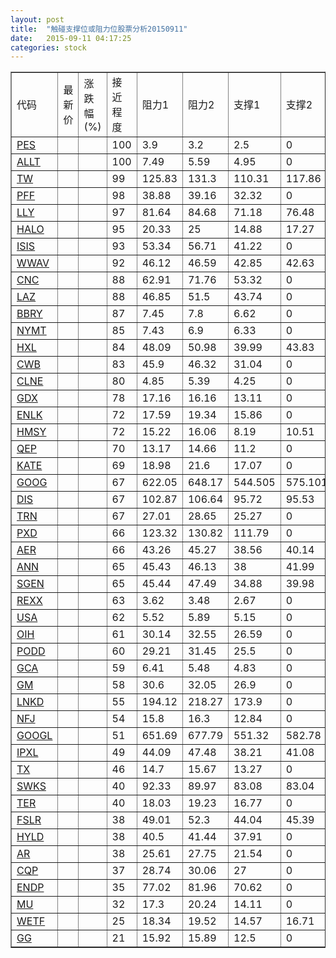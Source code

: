 ```yaml
---
layout: post
title:  "触碰支撑位或阻力位股票分析20150911"
date:   2015-09-11 04:17:25
categories: stock
---
```

<script type="text/javascript">
var stockList = []
stockList.push('gb_pes');
stockList.push('gb_allt');
stockList.push('gb_tw');
stockList.push('gb_pff');
stockList.push('gb_lly');
stockList.push('gb_halo');
stockList.push('gb_isis');
stockList.push('gb_wwav');
stockList.push('gb_cnc');
stockList.push('gb_laz');
stockList.push('gb_bbry');
stockList.push('gb_nymt');
stockList.push('gb_hxl');
stockList.push('gb_cwb');
stockList.push('gb_clne');
stockList.push('gb_gdx');
stockList.push('gb_enlk');
stockList.push('gb_hmsy');
stockList.push('gb_qep');
stockList.push('gb_kate');
stockList.push('gb_goog');
stockList.push('gb_dis');
stockList.push('gb_trn');
stockList.push('gb_pxd');
stockList.push('gb_aer');
stockList.push('gb_ann');
stockList.push('gb_sgen');
stockList.push('gb_rexx');
stockList.push('gb_usa');
stockList.push('gb_oih');
stockList.push('gb_podd');
stockList.push('gb_gca');
stockList.push('gb_gm');
stockList.push('gb_lnkd');
stockList.push('gb_nfj');
stockList.push('gb_googl');
stockList.push('gb_ipxl');
stockList.push('gb_tx');
stockList.push('gb_swks');
stockList.push('gb_ter');
stockList.push('gb_fslr');
stockList.push('gb_hyld');
stockList.push('gb_ar');
stockList.push('gb_cqp');
stockList.push('gb_endp');
stockList.push('gb_mu');
stockList.push('gb_wetf');
stockList.push('gb_gg');
</script>
<table border="1">
 <tr>
 <td>代码</td>
 <td>最新价</td>
 <td>涨跌幅(%)</td>
 <td>接近程度</td>
 <td>阻力1</td>
 <td>阻力2</td>
 <td>支撑1</td>
 <td>支撑2</td>
</tr>
  <tr id="pes" class="green">
  <td><a href="http://stock.finance.sina.com.cn/usstock/quotes/PES.html" target="_blank">PES</a></td><td></td><td></td><td>100</td><td>3.9</td><td>3.2</td><td>2.5</td><td>0</td></tr>
  <tr id="allt" class="red">
  <td><a href="http://stock.finance.sina.com.cn/usstock/quotes/ALLT.html" target="_blank">ALLT</a></td><td></td><td></td><td>100</td><td>7.49</td><td>5.59</td><td>4.95</td><td>0</td></tr>
  <tr id="tw" class="green">
  <td><a href="http://stock.finance.sina.com.cn/usstock/quotes/TW.html" target="_blank">TW</a></td><td></td><td></td><td>99</td><td>125.83</td><td>131.3</td><td>110.31</td><td>117.86</td></tr>
  <tr id="pff" class="red">
  <td><a href="http://stock.finance.sina.com.cn/usstock/quotes/PFF.html" target="_blank">PFF</a></td><td></td><td></td><td>98</td><td>38.88</td><td>39.16</td><td>32.32</td><td>0</td></tr>
  <tr id="lly" class="red">
  <td><a href="http://stock.finance.sina.com.cn/usstock/quotes/LLY.html" target="_blank">LLY</a></td><td></td><td></td><td>97</td><td>81.64</td><td>84.68</td><td>71.18</td><td>76.48</td></tr>
  <tr id="halo" class="green">
  <td><a href="http://stock.finance.sina.com.cn/usstock/quotes/HALO.html" target="_blank">HALO</a></td><td></td><td></td><td>95</td><td>20.33</td><td>25</td><td>14.88</td><td>17.27</td></tr>
  <tr id="isis" class="red">
  <td><a href="http://stock.finance.sina.com.cn/usstock/quotes/ISIS.html" target="_blank">ISIS</a></td><td></td><td></td><td>93</td><td>53.34</td><td>56.71</td><td>41.22</td><td>0</td></tr>
  <tr id="wwav" class="red">
  <td><a href="http://stock.finance.sina.com.cn/usstock/quotes/WWAV.html" target="_blank">WWAV</a></td><td></td><td></td><td>92</td><td>46.12</td><td>46.59</td><td>42.85</td><td>42.63</td></tr>
  <tr id="cnc" class="red">
  <td><a href="http://stock.finance.sina.com.cn/usstock/quotes/CNC.html" target="_blank">CNC</a></td><td></td><td></td><td>88</td><td>62.91</td><td>71.76</td><td>53.32</td><td>0</td></tr>
  <tr id="laz" class="red">
  <td><a href="http://stock.finance.sina.com.cn/usstock/quotes/LAZ.html" target="_blank">LAZ</a></td><td></td><td></td><td>88</td><td>46.85</td><td>51.5</td><td>43.74</td><td>0</td></tr>
  <tr id="bbry" class="red">
  <td><a href="http://stock.finance.sina.com.cn/usstock/quotes/BBRY.html" target="_blank">BBRY</a></td><td></td><td></td><td>87</td><td>7.45</td><td>7.8</td><td>6.62</td><td>0</td></tr>
  <tr id="nymt" class="green">
  <td><a href="http://stock.finance.sina.com.cn/usstock/quotes/NYMT.html" target="_blank">NYMT</a></td><td></td><td></td><td>85</td><td>7.43</td><td>6.9</td><td>6.33</td><td>0</td></tr>
  <tr id="hxl" class="red">
  <td><a href="http://stock.finance.sina.com.cn/usstock/quotes/HXL.html" target="_blank">HXL</a></td><td></td><td></td><td>84</td><td>48.09</td><td>50.98</td><td>39.99</td><td>43.83</td></tr>
  <tr id="cwb" class="red">
  <td><a href="http://stock.finance.sina.com.cn/usstock/quotes/CWB.html" target="_blank">CWB</a></td><td></td><td></td><td>83</td><td>45.9</td><td>46.32</td><td>31.04</td><td>0</td></tr>
  <tr id="clne" class="red">
  <td><a href="http://stock.finance.sina.com.cn/usstock/quotes/CLNE.html" target="_blank">CLNE</a></td><td></td><td></td><td>80</td><td>4.85</td><td>5.39</td><td>4.25</td><td>0</td></tr>
  <tr id="gdx" class="green">
  <td><a href="http://stock.finance.sina.com.cn/usstock/quotes/GDX.html" target="_blank">GDX</a></td><td></td><td></td><td>78</td><td>17.16</td><td>16.16</td><td>13.11</td><td>0</td></tr>
  <tr id="enlk" class="red">
  <td><a href="http://stock.finance.sina.com.cn/usstock/quotes/ENLK.html" target="_blank">ENLK</a></td><td></td><td></td><td>72</td><td>17.59</td><td>19.34</td><td>15.86</td><td>0</td></tr>
  <tr id="hmsy" class="green">
  <td><a href="http://stock.finance.sina.com.cn/usstock/quotes/HMSY.html" target="_blank">HMSY</a></td><td></td><td></td><td>72</td><td>15.22</td><td>16.06</td><td>8.19</td><td>10.51</td></tr>
  <tr id="qep" class="red">
  <td><a href="http://stock.finance.sina.com.cn/usstock/quotes/QEP.html" target="_blank">QEP</a></td><td></td><td></td><td>70</td><td>13.17</td><td>14.66</td><td>11.2</td><td>0</td></tr>
  <tr id="kate" class="red">
  <td><a href="http://stock.finance.sina.com.cn/usstock/quotes/KATE.html" target="_blank">KATE</a></td><td></td><td></td><td>69</td><td>18.98</td><td>21.6</td><td>17.07</td><td>0</td></tr>
  <tr id="goog" class="red">
  <td><a href="http://stock.finance.sina.com.cn/usstock/quotes/GOOG.html" target="_blank">GOOG</a></td><td></td><td></td><td>67</td><td>622.05</td><td>648.17</td><td>544.505</td><td>575.101</td></tr>
  <tr id="dis" class="red">
  <td><a href="http://stock.finance.sina.com.cn/usstock/quotes/DIS.html" target="_blank">DIS</a></td><td></td><td></td><td>67</td><td>102.87</td><td>106.64</td><td>95.72</td><td>95.53</td></tr>
  <tr id="trn" class="red">
  <td><a href="http://stock.finance.sina.com.cn/usstock/quotes/TRN.html" target="_blank">TRN</a></td><td></td><td></td><td>67</td><td>27.01</td><td>28.65</td><td>25.27</td><td>0</td></tr>
  <tr id="pxd" class="red">
  <td><a href="http://stock.finance.sina.com.cn/usstock/quotes/PXD.html" target="_blank">PXD</a></td><td></td><td></td><td>66</td><td>123.32</td><td>130.82</td><td>111.79</td><td>0</td></tr>
  <tr id="aer" class="red">
  <td><a href="http://stock.finance.sina.com.cn/usstock/quotes/AER.html" target="_blank">AER</a></td><td></td><td></td><td>66</td><td>43.26</td><td>45.27</td><td>38.56</td><td>40.14</td></tr>
  <tr id="ann" class="red">
  <td><a href="http://stock.finance.sina.com.cn/usstock/quotes/ANN.html" target="_blank">ANN</a></td><td></td><td></td><td>65</td><td>45.43</td><td>46.13</td><td>38</td><td>41.99</td></tr>
  <tr id="sgen" class="green">
  <td><a href="http://stock.finance.sina.com.cn/usstock/quotes/SGEN.html" target="_blank">SGEN</a></td><td></td><td></td><td>65</td><td>45.44</td><td>47.49</td><td>34.88</td><td>39.98</td></tr>
  <tr id="rexx" class="green">
  <td><a href="http://stock.finance.sina.com.cn/usstock/quotes/REXX.html" target="_blank">REXX</a></td><td></td><td></td><td>63</td><td>3.62</td><td>3.48</td><td>2.67</td><td>0</td></tr>
  <tr id="usa" class="green">
  <td><a href="http://stock.finance.sina.com.cn/usstock/quotes/USA.html" target="_blank">USA</a></td><td></td><td></td><td>62</td><td>5.52</td><td>5.89</td><td>5.15</td><td>0</td></tr>
  <tr id="oih" class="red">
  <td><a href="http://stock.finance.sina.com.cn/usstock/quotes/OIH.html" target="_blank">OIH</a></td><td></td><td></td><td>61</td><td>30.14</td><td>32.55</td><td>26.59</td><td>0</td></tr>
  <tr id="podd" class="red">
  <td><a href="http://stock.finance.sina.com.cn/usstock/quotes/PODD.html" target="_blank">PODD</a></td><td></td><td></td><td>60</td><td>29.21</td><td>31.45</td><td>25.5</td><td>0</td></tr>
  <tr id="gca" class="green">
  <td><a href="http://stock.finance.sina.com.cn/usstock/quotes/GCA.html" target="_blank">GCA</a></td><td></td><td></td><td>59</td><td>6.41</td><td>5.48</td><td>4.83</td><td>0</td></tr>
  <tr id="gm" class="red">
  <td><a href="http://stock.finance.sina.com.cn/usstock/quotes/GM.html" target="_blank">GM</a></td><td></td><td></td><td>58</td><td>30.6</td><td>32.05</td><td>26.9</td><td>0</td></tr>
  <tr id="lnkd" class="red">
  <td><a href="http://stock.finance.sina.com.cn/usstock/quotes/LNKD.html" target="_blank">LNKD</a></td><td></td><td></td><td>55</td><td>194.12</td><td>218.27</td><td>173.9</td><td>0</td></tr>
  <tr id="nfj" class="green">
  <td><a href="http://stock.finance.sina.com.cn/usstock/quotes/NFJ.html" target="_blank">NFJ</a></td><td></td><td></td><td>54</td><td>15.8</td><td>16.3</td><td>12.84</td><td>0</td></tr>
  <tr id="googl" class="red">
  <td><a href="http://stock.finance.sina.com.cn/usstock/quotes/GOOGL.html" target="_blank">GOOGL</a></td><td></td><td></td><td>51</td><td>651.69</td><td>677.79</td><td>551.32</td><td>582.78</td></tr>
  <tr id="ipxl" class="red">
  <td><a href="http://stock.finance.sina.com.cn/usstock/quotes/IPXL.html" target="_blank">IPXL</a></td><td></td><td></td><td>49</td><td>44.09</td><td>47.48</td><td>38.21</td><td>41.08</td></tr>
  <tr id="tx" class="red">
  <td><a href="http://stock.finance.sina.com.cn/usstock/quotes/TX.html" target="_blank">TX</a></td><td></td><td></td><td>46</td><td>14.7</td><td>15.67</td><td>13.27</td><td>0</td></tr>
  <tr id="swks" class="red">
  <td><a href="http://stock.finance.sina.com.cn/usstock/quotes/SWKS.html" target="_blank">SWKS</a></td><td></td><td></td><td>40</td><td>92.33</td><td>89.97</td><td>83.08</td><td>83.04</td></tr>
  <tr id="ter" class="red">
  <td><a href="http://stock.finance.sina.com.cn/usstock/quotes/TER.html" target="_blank">TER</a></td><td></td><td></td><td>40</td><td>18.03</td><td>19.23</td><td>16.77</td><td>0</td></tr>
  <tr id="fslr" class="red">
  <td><a href="http://stock.finance.sina.com.cn/usstock/quotes/FSLR.html" target="_blank">FSLR</a></td><td></td><td></td><td>38</td><td>49.01</td><td>52.3</td><td>44.04</td><td>45.39</td></tr>
  <tr id="hyld" class="green">
  <td><a href="http://stock.finance.sina.com.cn/usstock/quotes/HYLD.html" target="_blank">HYLD</a></td><td></td><td></td><td>38</td><td>40.5</td><td>41.44</td><td>37.91</td><td>0</td></tr>
  <tr id="ar" class="red">
  <td><a href="http://stock.finance.sina.com.cn/usstock/quotes/AR.html" target="_blank">AR</a></td><td></td><td></td><td>38</td><td>25.61</td><td>27.75</td><td>21.54</td><td>0</td></tr>
  <tr id="cqp" class="red">
  <td><a href="http://stock.finance.sina.com.cn/usstock/quotes/CQP.html" target="_blank">CQP</a></td><td></td><td></td><td>37</td><td>28.74</td><td>30.06</td><td>27</td><td>0</td></tr>
  <tr id="endp" class="red">
  <td><a href="http://stock.finance.sina.com.cn/usstock/quotes/ENDP.html" target="_blank">ENDP</a></td><td></td><td></td><td>35</td><td>77.02</td><td>81.96</td><td>70.62</td><td>0</td></tr>
  <tr id="mu" class="red">
  <td><a href="http://stock.finance.sina.com.cn/usstock/quotes/MU.html" target="_blank">MU</a></td><td></td><td></td><td>32</td><td>17.3</td><td>20.24</td><td>14.11</td><td>0</td></tr>
  <tr id="wetf" class="red">
  <td><a href="http://stock.finance.sina.com.cn/usstock/quotes/WETF.html" target="_blank">WETF</a></td><td></td><td></td><td>25</td><td>18.34</td><td>19.52</td><td>14.57</td><td>16.71</td></tr>
  <tr id="gg" class="green">
  <td><a href="http://stock.finance.sina.com.cn/usstock/quotes/GG.html" target="_blank">GG</a></td><td></td><td></td><td>21</td><td>15.92</td><td>15.89</td><td>12.5</td><td>0</td></tr>
</table>
